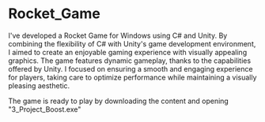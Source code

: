 # Rocket_Game

I've developed a Rocket Game for Windows using C# and Unity. By combining the flexibility of C# with Unity's game development environment, I aimed to create an enjoyable gaming experience with visually appealing graphics. The game features dynamic gameplay, thanks to the capabilities offered by Unity. I focused on ensuring a smooth and engaging experience for players, taking care to optimize performance while maintaining a visually pleasing aesthetic.

The game is ready to play by downloading the content and opening "3_Project_Boost.exe"